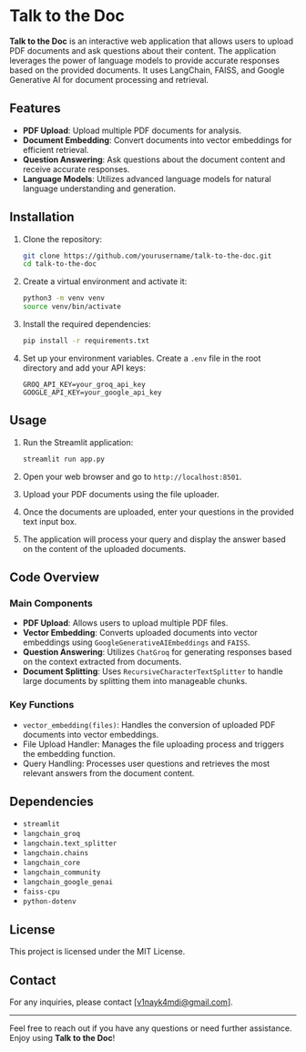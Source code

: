 # Talk to the Doc

**Talk to the Doc** is an interactive web application that allows users to upload PDF documents and ask questions about their content. The application leverages the power of language models to provide accurate responses based on the provided documents. It uses LangChain, FAISS, and Google Generative AI for document processing and retrieval.

## Features

- **PDF Upload**: Upload multiple PDF documents for analysis.
- **Document Embedding**: Convert documents into vector embeddings for efficient retrieval.
- **Question Answering**: Ask questions about the document content and receive accurate responses.
- **Language Models**: Utilizes advanced language models for natural language understanding and generation.

## Installation

1. Clone the repository:
    ```bash
    git clone https://github.com/yourusername/talk-to-the-doc.git
    cd talk-to-the-doc
    ```

2. Create a virtual environment and activate it:
    ```bash
    python3 -m venv venv
    source venv/bin/activate
    ```

3. Install the required dependencies:
    ```bash
    pip install -r requirements.txt
    ```

4. Set up your environment variables. Create a `.env` file in the root directory and add your API keys:
    ```env
    GROQ_API_KEY=your_groq_api_key
    GOOGLE_API_KEY=your_google_api_key
    ```

## Usage

1. Run the Streamlit application:
    ```bash
    streamlit run app.py
    ```

2. Open your web browser and go to `http://localhost:8501`.

3. Upload your PDF documents using the file uploader.

4. Once the documents are uploaded, enter your questions in the provided text input box.

5. The application will process your query and display the answer based on the content of the uploaded documents.

## Code Overview

### Main Components

- **PDF Upload**: Allows users to upload multiple PDF files.
- **Vector Embedding**: Converts uploaded documents into vector embeddings using `GoogleGenerativeAIEmbeddings` and `FAISS`.
- **Question Answering**: Utilizes `ChatGroq` for generating responses based on the context extracted from documents.
- **Document Splitting**: Uses `RecursiveCharacterTextSplitter` to handle large documents by splitting them into manageable chunks.

### Key Functions

- `vector_embedding(files)`: Handles the conversion of uploaded PDF documents into vector embeddings.
- File Upload Handler: Manages the file uploading process and triggers the embedding function.
- Query Handling: Processes user questions and retrieves the most relevant answers from the document content.

## Dependencies

- `streamlit`
- `langchain_groq`
- `langchain.text_splitter`
- `langchain.chains`
- `langchain_core`
- `langchain_community`
- `langchain_google_genai`
- `faiss-cpu`
- `python-dotenv`

## License

This project is licensed under the MIT License.

## Contact

For any inquiries, please contact [v1nayk4mdi@gmail.com].

---

Feel free to reach out if you have any questions or need further assistance. Enjoy using **Talk to the Doc**!
